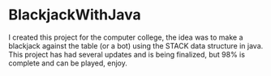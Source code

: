 # BlackjackWithJava

I created this project for the computer college, the idea was to make a blackjack against the table (or a bot) using the STACK data structure in java. This project has had several updates and is being finalized, but 98% is complete and can be played, enjoy. 
